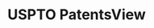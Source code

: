 ---
bigquery: https://console.cloud.google.com/bigquery?p=patents-public-data&d=patentsview&page=dataset
citation: Attribution should be given to PatentsView for use, distribution, or derivative
  works.
code: https://github.com/CSSIP-AIR/PatentsView-Code-Snippets/
contributors: USPTO
cost: None
description: 'PatentsView includes US patent data including raw data (summaries, applications,
  pregrant applications), disambugations of inventors and assignees, and inventor
  gender estimates.  Also foreign priority data, # of figures and sheets, and government
  interest statements.'
documentation: https://patentsview.org/query/builder-faqs
last_edit: Mon, 04 Apr 2022 19:02:57 GMT
location: https://patentsview.org/
maintained_by: USPTO
record_creation_timestamp: 12/2/2020 17:20:46
schema_fields: '[''disamb_inventor_id_20200630'', ''name_last'', ''main_group'', ''disamb_assignee_id_20190820'',
  ''disamb_assignee_id_20181127'', ''text'', ''section'', ''state'', ''length'', ''abstract'',
  ''name_first'', ''gi_statement'', ''level_one'', ''disamb_assignee_id_20200331'',
  ''field_title'', ''category'', ''citation_id'', ''contract_award_number'', ''section_id'',
  ''subgroup'', ''application_id'', ''level_three'', ''latlong'', ''country'', ''series_code'',
  ''disamb_inventor_id_20200331'', ''deceased'', ''rawassignee_id'', ''subclass_id'',
  ''disamb_inventor_id_20171003'', ''county'', ''classification_status'', ''id'',
  ''field_id'', ''city'', ''doctype'', ''location_id'', ''level_two'', ''subgroup_id'',
  ''num_sheets'', ''classification_data_source'', ''relkind'', ''disamb_assignee_id_20191008'',
  ''term_grant'', ''publication_number'', ''classification_level'', ''disamb_inventor_id_20190312'',
  ''category_id'', ''disamb_inventor_id_20200929'', ''fname'', ''assignee_id'', ''subcategory_id'',
  ''rawinventor_id'', ''subclass'', ''filename'', ''disamb_assignee_id_20200630'',
  ''mainclass_id'', ''dependent'', ''lapse_of_patent'', ''disamb_inventor_id_20180528'',
  ''classification_value'', ''exemplary'', ''lname'', ''num'', ''uuid'', ''disamb_inventor_id_20181127'',
  ''longitude'', ''_371_date'', ''f371_date'', ''lawyer_id'', ''disamb_inventor_id_20170808'',
  ''male_flag'', ''disamb_inventor_id_20201229'', ''sector_title'', ''ipc_class'',
  ''organization_id'', ''term_disclaimer'', ''designation'', ''county_fips'', ''symbol_position'',
  ''doc_type'', ''name'', ''organization'', ''latitude'', ''reldocno'', ''f102_date'',
  ''variety'', ''_102_date'', ''disamb_inventor_id_20171226'', ''disamb_assignee_id_20190312'',
  ''disamb_inventor_id_20191008'', ''role'', ''num_figures'', ''action_date'', ''inventor_id'',
  ''rawlocation_id'', ''state_fips'', ''term_extension'', ''group'', ''disamb_inventor_id_20190820'',
  ''date'', ''country_transformed'', ''attribution_status'', ''disamb_inventor_id_20191231'',
  ''title'', ''withdrawn'', ''applicant_type'', ''rule_47'', ''latin_name'', ''kind'',
  ''sequence'', ''num_claims'', ''rel_id'', ''number'', ''group_id'', ''male'', ''disclaimer_date'',
  ''disamb_assignee_id_20200929'', ''type'', ''patent_id'', ''status'', ''subsection_id'',
  ''ipc_version_indicator'', ''disamb_assignee_id_20191231'', ''disamb_inventor_id_20170307'']'
shortname: patentsview
tags:
- disambiguation
- United States
- gender
terms_of_use: Creative Commons Attribution 4.0 International License.
timeframe: 1963-1999
title: USPTO PatentsView
uuid: cf1780b1-e265-4e49-8d1d-83b9cfe0fd9a
---